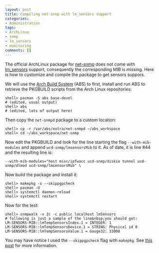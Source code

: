 ```yaml
---
layout: post
title: Compiling net-snmp with lm_sensors support
categories:
- Administration
tags:
- ArchLinux
- snmp
- lm_sensors
- monitoring
comments: []
---
```


The official ArchLinux package for [net-snmp](http://www.net-snmp.org/) does not come with [lm_sensors](http://www.lm-sensors.org/) support, consequently the corresponding MIB is missing. Here is how to customize and compile the package to get sensors suppors.

We will use the [Arch Build System](https://wiki.archlinux.org/index.php/Arch_Build_System) (ABS) to first, install and run ABS to retrieve the PKGBUILD scripts from the Arch Linux repositories:

```shell
shell> pacman -S abs base-devel
# (edited, usual output)
shell> abs
# (edited, lots of output here)
```

Then copy the `net-snmpd` package to a custom location:

```shell
shell> cp -r /var/abs/extra/net-snmpd ~/abs_workspace
shell> cd ~/abs_workspace/net-snmp
```

Now edit the PKGBUILD and look for the line starting the flag `--with-mib-modules` and append `ucd-snmp/lmsensorsMib` to it. As of date, it is line #44 and the resulting line is:

```
--with-mib-modules="host misc/ipfwacc ucd-snmp/diskio tunnel ucd-snmp/dlmod ucd-snmp/lmsensorsMib" \
```

Now build the package and install it:

```shell
shell> makepkg -s --skippgpcheck
shell> pacman -U
shell> systemctl daemon-reload
shell> systemctl restart
```

Now for the test:

```shell
shell> snmpwalk -v 2c -c public localhost lmSensors
# following is just a sample of the line&nbsp;you should get:
LM-SENSORS-MIB::lmTempSensorsIndex.1 = INTEGER: 1
LM-SENSORS-MIB::lmTempSensorsDevice.1 = STRING: Physical id 0
LM-SENSORS-MIB::lmTempSensorsValue.1 = Gauge32: 33000
```

You may have notice I used the `--skippgpcheck` flag with `makepkg`. See [this post](http://allanmcrae.com/2015/01/two-pgp-keyrings-for-package-management-in-arch-linux/) for more information.
